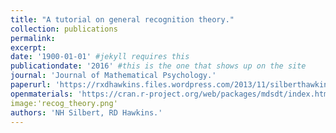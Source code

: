 ```yaml
---
title: "A tutorial on general recognition theory."
collection: publications
permalink: 
excerpt: 
date: '1900-01-01' #jekyll requires this 
publicationdate: '2016' #this is the one that shows up on the site
journal: 'Journal of Mathematical Psychology.'
paperurl: 'https://rxdhawkins.files.wordpress.com/2013/11/silberthawkins16_grttutorial.pdf'
openmaterials: 'https://cran.r-project.org/web/packages/mdsdt/index.html'
image:'recog_theory.png'
authors: 'NH Silbert, RD Hawkins.'
---
```

